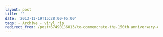 ```yaml
---
layout: post 
title: '' 
date: '2013-11-19T15:28:00-05:00' 
tags: - Archive - vinyl rip 
redirect_from: /post/67490136013/to-commemorate-the-150th-anniversary-of-one-of-the 
---
```

